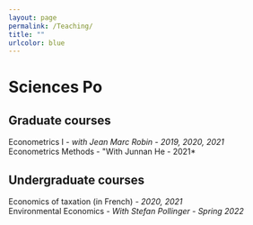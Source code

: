 ```yaml
---
layout: page
permalink: /Teaching/
title: ""
urlcolor: blue
---
```


# Sciences Po
  
  
## Graduate courses

Econometrics I - *with Jean Marc Robin - 2019, 2020, 2021* \
Econometrics Methods - "With Junnan He - 2021*

  
## Undergraduate courses

Economics of taxation (in French) - *2020, 2021* \
Environmental Economics - *With Stefan Pollinger - Spring 2022*
